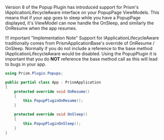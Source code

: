 Version 8 of the Popup Plugin has introduced support for Prism's IApplicationLifecycleAware interface on your PopupPage ViewModels. This means that if your app goes to sleep while you have a PopupPage displayed, it's ViewModel can now handle the OnSleep, and similarly the OnResume when the app resumes.

!!! important "Implementation Note"
    Support for IApplicationLifecycleAware traditionally comes from PrismApplicationBase's override of OnResume / OnSleep. Normally if you do not include a reference to the base method IApplicationLifecycleAware would be disabled. Using the PopupPlugin it is important that you do **NOT** reference the base method call as this will lead to bugs in your app.

```cs
using Prism.Plugin.Popups;

public partial class App : PrismApplication
{
    protected override void OnResume()
    {
        this.PopupPluginOnResume();
    }

    protected override void OnSleep()
    {
        this.PopupPluginOnSleep();
    }
}
```
